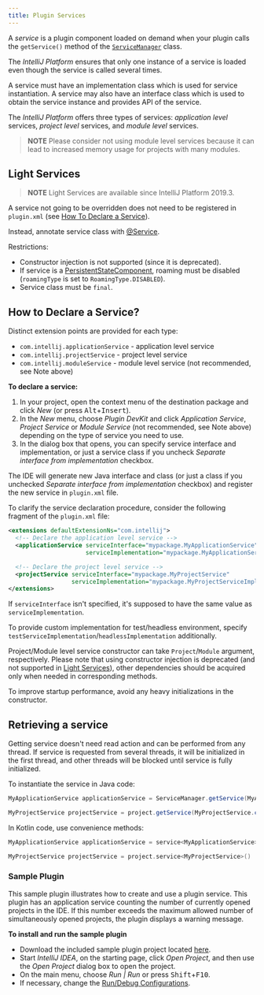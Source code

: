```yaml
---
title: Plugin Services
---
```

<!-- Copyright 2000-2020 JetBrains s.r.o. and other contributors. Use of this source code is governed by the Apache 2.0 license that can be found in the LICENSE file. -->

A _service_ is a plugin component loaded on demand when your plugin calls the `getService()` method of the [`ServiceManager`](upsource:///platform/core-api/src/com/intellij/openapi/components/ServiceManager.java) class.

The *IntelliJ Platform* ensures that only one instance of a service is loaded even though the service is called several times.

A service must have an implementation class which is used for service instantiation. 
A service may also have an interface class which is used to obtain the service instance and provides API of the service.

The *IntelliJ Platform* offers three types of services: _application level_ services, _project level_ services, and _module level_ services.

> **NOTE** Please consider not using module level services because it can lead to increased memory usage for projects with many modules.

## Light Services

> **NOTE** Light Services are available since IntelliJ Platform 2019.3.

A service not going to be overridden does not need to be registered in `plugin.xml` (see [How To Declare a Service](#how-to-declare-a-service)).

Instead, annotate service class with [@Service](upsource:///platform/core-api/src/com/intellij/openapi/components/Service.java).
 
Restrictions:

* Constructor injection is not supported (since it is deprecated).
* If service is a [PersistentStateComponent](/basics/persisting_state_of_components.md), roaming must be disabled (`roamingType` is set to `RoamingType.DISABLED`).
* Service class must be `final`.

## How to Declare a Service?

Distinct extension points are provided for each type:

* `com.intellij.applicationService` - application level service
* `com.intellij.projectService` - project level service
* `com.intellij.moduleService` - module level service (not recommended, see Note above)

**To declare a service:**

1. In your project, open the context menu of the destination package and click *New* (or press <kbd>Alt</kbd>+<kbd>Insert</kbd>).
2. In the *New* menu, choose *Plugin DevKit* and click *Application Service*, *Project Service* or *Module Service* (not recommended, see Note above) depending on the type of service you need to use.
3. In the dialog box that opens, you can specify service interface and implementation, or just a service class if you uncheck *Separate interface from implementation* checkbox.

The IDE will generate new Java interface and class (or just a class if you unchecked *Separate interface from implementation* checkbox) and register the new service in `plugin.xml` file.

To clarify the service declaration procedure, consider the following fragment of the `plugin.xml` file:

```xml
<extensions defaultExtensionNs="com.intellij">
  <!-- Declare the application level service -->
  <applicationService serviceInterface="mypackage.MyApplicationService" 
                      serviceImplementation="mypackage.MyApplicationServiceImpl" />

  <!-- Declare the project level service -->
  <projectService serviceInterface="mypackage.MyProjectService" 
                  serviceImplementation="mypackage.MyProjectServiceImpl" />
</extensions>
```

If `serviceInterface` isn't specified, it's supposed to have the same value as `serviceImplementation`.

To provide custom implementation for test/headless environment, specify `testServiceImplementation`/`headlessImplementation` additionally.

Project/Module level service constructor can take `Project`/`Module` argument, respectively.
Please note that using constructor injection is deprecated (and not supported in [Light Services](#light-services)), other dependencies should be acquired only when needed in corresponding methods.

To improve startup performance, avoid any heavy initializations in the constructor.

## Retrieving a service

Getting service doesn't need read action and can be performed from any thread. If service is requested from several threads, it will be initialized in the first thread, and other threads will be blocked until service is fully initialized. 

To instantiate the service in Java code:

```java
MyApplicationService applicationService = ServiceManager.getService(MyApplicationService.class);

MyProjectService projectService = project.getService(MyProjectService.class)
```

In Kotlin code, use convenience methods:
```kotlin
MyApplicationService applicationService = service<MyApplicationService>()

MyProjectService projectService = project.service<MyProjectService>()
```

### Sample Plugin

This sample plugin illustrates how to create and use a plugin service. This plugin has an application service counting the number of currently opened projects in the IDE. If this number exceeds the maximum allowed number of simultaneously opened projects, the plugin displays a warning message.

**To install and run the sample plugin**

* Download the included sample plugin project located [here](https://github.com/JetBrains/intellij-sdk-docs/tree/master/code_samples/max_opened_projects).
* Start *IntelliJ IDEA*, on the starting page, click *Open Project*, and then use the *Open Project* dialog box to open the project.
* On the main menu, choose *Run \| Run* or press <kbd>Shift</kbd>+<kbd>F10</kbd>.
* If necessary, change the [Run/Debug Configurations](https://www.jetbrains.com/help/idea/run-debug-configuration-plugin.html).

